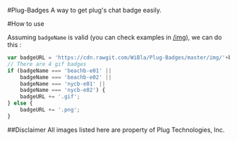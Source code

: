 #Plug-Badges
A way to get plug's chat badge easily.

#How to use

Assuming `badgeName` is valid (you can check examples in [/img](img)), we can do this :
```javascript
var badgeURL = 'https://cdn.rawgit.com/WiBla/Plug-Badges/master/img/'+badgeName;
// There are 4 gif badges
if (badgeName === 'beachb-e01' ||
    badgeName === 'beachb-e02' ||
    badgeName === 'nycb-e01' ||
    badgeName === 'nycb-e02') {
    badgeURL += '.gif';
} else {
    badgeURL += '.png';
}
```

##Disclaimer
All images listed here are property of Plug Technologies, Inc.
